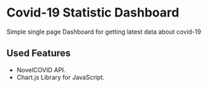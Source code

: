 # Covid-19 Statistic Dashboard
Simple single page Dashboard for getting latest data about covid-19

## Used Features
* NovelCOVID API.
* Chart.js Library for JavaScript.
